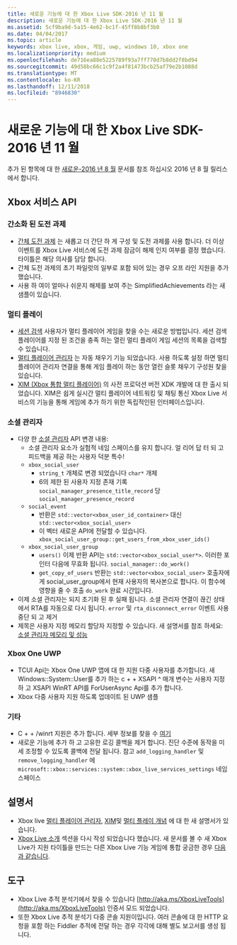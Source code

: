 ```yaml
---
title: 새로운 기능에 대 한 Xbox Live SDK-2016 년 11 월
description: 새로운 기능에 대 한 Xbox Live SDK-2016 년 11 월
ms.assetid: 5cf9ba9d-5a15-4e62-bc1f-45ff8b8bf3b0
ms.date: 04/04/2017
ms.topic: article
keywords: xbox live, xbox, 게임, uwp, windows 10, xbox one
ms.localizationpriority: medium
ms.openlocfilehash: de716ea88e5225789f93a7ff770d7b8dd2f8bd94
ms.sourcegitcommit: 49d58bc66c1c9f2a4f81473bcb25af79e2b1088d
ms.translationtype: MT
ms.contentlocale: ko-KR
ms.lasthandoff: 12/11/2018
ms.locfileid: "8946830"
---
```

# <a name="whats-new-for-the-xbox-live-sdk---november-2016"></a>새로운 기능에 대 한 Xbox Live SDK-2016 년 11 월

추가 된 항목에 대 한 [새로운-2016 년 8 월](1608-whats-new.md) 문서를 참조 하십시오 2016 년 8 월 릴리스에서 합니다.

## <a name="xbox-services-api"></a>Xbox 서비스 API

### <a name="simplified-achievements"></a>간소화 된 도전 과제

* [간체 도전 과제](../achievements-2017/simplified-achievements.md) 는 새롭고 더 간단 하 게 구성 및 도전 과제를 사용 합니다.  더 이상 이벤트를 Xbox Live 서비스에 도전 과제 잠금이 해제 인지 여부를 결정 했습니다.  타이틀은 해당 의사를 담당 합니다.
* 간체 도전 과제의 초기 파일럿의 일부로 포함 되어 있는 경우 오프 라인 지원을 추가 했습니다.
* 사용 하 여이 얼마나 쉬운지 해제를 보여 주는 SimplifiedAchievements 라는 새 샘플이 있습니다.

### <a name="multiplayer"></a>멀티 플레이

* [세션 검색](../multiplayer/session-browse.md) 사용자가 멀티 플레이어 게임을 찾을 수는 새로운 방법입니다.  세션 검색 플레이어를 지정 된 조건을 충족 하는 열린 멀티 플레이 게임 세션의 목록을 검색할 수 있습니다.
* [멀티 플레이어 관리자](../multiplayer/multiplayer-manager.md) 는 자동 채우기 기능 되었습니다.  사용 하도록 설정 하면 멀티 플레이어 관리자 연결을 통해 게임 플레이 하는 동안 열린 슬롯 채우기 구성원 찾을 있습니다.
* [XIM (Xbox 통합 멀티 플레이어)](../multiplayer/xbox-integrated-multiplayer.md) 의 사전 프로덕션 버전 XDK 개발에 대 한 출시 되었습니다.  XIM은 쉽게 실시간 멀티 플레이어 네트워킹 및 채팅 통신 Xbox Live 서비스의 기능을 통해 게임에 추가 하기 위한 독립적인된 인터페이스입니다.

### <a name="social-manager"></a>소셜 관리자

* 다양 한 [소셜 관리자](../social-platform/intro-to-social-manager.md) API 변경 내용:
    * 소셜 관리자 요소가 실험적 네임 스페이스를 유지 합니다. 얼 리어 답 터 되 고 피드백을 제공 하는 사용자 덕분 특수!
    * `xbox_social_user`
        * `string_t` 개체로 변경 되었습니다 `char*` 개체
        * 6의 제한 된 사용자 지정 존재 기록 `social_manager_presence_title_record` 당 `social_manager_presence_record`
    * `social_event`
        * 반환은 `std::vector<xbox_user_id_container>` 대신 `std::vector<xbox_social_user>`
        * 이 벡터 새로운 API에 전달할 수 있습니다. `xbox_social_user_group::get_users_from_xbox_user_ids()`
    * `xbox_social_user_group`
        * `users()` 이제 반환 API는 `std::vector<xbox_social_user*>`. 이러한 포인터 다음에 무효화 됩니다. `social_manager::do_work()`
        * `get_copy_of_users` 반환는 `std::vector<xbox_social_user>` 호출자에 게 social_user_group에서 현재 사용자의 복사본으로 합니다. 이 함수에 영향을 줄 수 호출 `do_work` 완료 시간입니다.
* 이제 소셜 관리자는 되지 초기화 된 후 실패 됩니다. 소셜 관리자 연결이 끊긴 상태에서 RTA를 자동으로 다시 됩니다. `error` 및 `rta_disconnect_error` 이벤트 사용 중단 되 고 제거
* 제목은 사용자 지정 메모리 할당자 지정할 수 있습니다. 새 설명서를 참조 하세요: [소셜 관리자 메모리 및 성능](../social-platform/social-manager-memory-and-performance-overview.md)

### <a name="xbox-one-uwp"></a>Xbox One UWP
* TCUI Api는 Xbox One UWP 앱에 대 한 지원 다중 사용자를 추가합니다.  새 Windows::System::User를 추가 하는 c + + XSAPI ^ 매개 변수는 사용자 지정 하 고 XSAPI WinRT API를 ForUserAsync Api를 추가 합니다.
* Xbox 다중 사용자 지원 하도록 업데이트 된 UWP 샘플

### <a name="other"></a>기타

* C + + /winrt 지원은 추가 합니다.   세부 정보를 찾을 수 [여기](../introduction-to-xbox-live-apis.md)
* 새로운 기능에 추가 하 고 고유한 로깅 콜백을 제거 합니다.  진단 수준에 동작을 미세 조정할 수 있도록 콜백에 전달 됩니다.  참고 `add_logging_handler` 및 `remove_logging_handler` 에 `microsoft::xbox::services::system::xbox_live_services_settings` 네임 스페이스

## <a name="documentation"></a>설명서
* Xbox live [멀티 플레이어 관리자](../multiplayer/multiplayer-manager.md), [XIM](../multiplayer/xbox-integrated-multiplayer.md)및 [멀티 플레이 개념](../multiplayer/multiplayer-concepts.md) 에 대 한 새 설명서가 있습니다.
* [Xbox Live 소개](../get-started-with-partner/get-started-with-xbox-live-partner.md) 섹션을 다시 작성 되었습니다 했습니다.  새 문서를 볼 수 새 Xbox Live가 지원 타이틀을 만드는 다른 Xbox Live 기능 게임에 통합 궁금한 경우 [다음과 같습니다](../get-started-with-partner/get-started-with-xbox-live-partner.md).

## <a name="tools"></a>도구
* Xbox Live 추적 분석기에서 찾을 수 있습니다 [http://aka.ms/XboxLiveTools](http://aka.ms/XboxLiveTools) 인증서 모드 되었습니다.  
* 또한 Xbox Live 추적 분석기 다중 콘솔 지원이입니다.  여러 콘솔에 대 한 HTTP 요청을 포함 하는 Fiddler 추적에 전달 하는 경우 각각에 대해 별도 보고서를 생성 됩니다.
